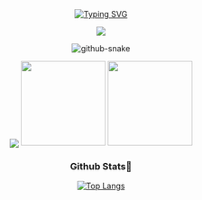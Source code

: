 <!--### Hi there 👋-->

<div align="center">
  <!-- dynamic typing effect 动态打字效果 -->
  <div align="center">
    <a href="">
      <img src="https://readme-typing-svg.demolab.com?font=Fira+Code&pause=1000&width=435&lines=console.log(%22Hello%2C%20World%22);每天进步一点点！！！!&center=true&size=27" alt="Typing SVG" />
    </a>
  </div>

  <!-- knock code pictures 敲代码的图片 -->
  <img src="https://cdn.jsdelivr.net/gh/sun0225SUN/sun0225SUN/assets/images/coding.gif" /><br>



<!-- wakatime 统计-需注册waketime的账号 -->
<!--
### 📊 WakaTime

<picture>
  <source
    srcset="https://github-readme-stats-git-masterrstaa-rickstaa.vercel.app/api?username=LuoFengXiaoXiao/wakatimeusername=LuoFengXiaoXiao&layout=compact&text_color=f0f6fc&bg_color=00000000&hide_border=true&hide_title=true"
    media="(prefers-color-scheme: dark)"
  />
  <source
    srcset="https://github-readme-stats-git-masterrstaa-rickstaa.vercel.app/api?/wakatime?username=LuoFengXiaoXiao&layout=compact&text_color=1f2328&bg_color=00000000&hide_border=true&hide_title=true"
    media="(prefers-color-scheme: light), (prefers-color-scheme: no-preference)"
  />
  <img src="https://github-readme-stats-git-masterrstaa-rickstaa.vercel.app/api?/wakatime?username=LuoFengXiaoXiao&layout=compact&text_color=f0f6fc&bg_color=00000000&hide_border=true&hide_title=true" />
</picture>
-->

<!-- Snake Code Contribution Map 贪吃蛇代码贡献图 -->
<picture>
  <source media="(prefers-color-scheme: dark)" srcset="https://cdn.jsdelivr.net/gh/sun0225SUN/sun0225SUN/profile-snake-contrib/github-contribution-grid-snake-dark.svg" />
  <source media="(prefers-color-scheme: light)" srcset="https://cdn.jsdelivr.net/gh/sun0225SUN/sun0225SUN/profile-snake-contrib/github-contribution-grid-snake.svg" />
  <img alt="github-snake" src="https://cdn.jsdelivr.net/gh/sun0225SUN/sun0225SUN/profile-snake-contrib/github-contribution-grid-snake-dark.svg" />
</picture>

<p>
<img align="center" src="https://github-profile-summary-cards.vercel.app/api/cards/profile-details?username=LuoFengXiaoXiao&theme=vue"/>
<img height=150 src="https://github-readme-stats.vercel.app/api?username=LuoFengXiaoXiao&show_icons=true&count_private=true&theme=vue">
<img height=150 src="https://github-readme-stats.vercel.app/api/top-langs/?username=LuoFengXiaoXiao&layout=compact&theme=vue&hide=html,javascript">
<p>

<h3 id ="stats">Github Stats👋</h3>



[![Top Langs](https://github-readme-stats.vercel.app/api/top-langs/?username=LuoFengXiaoXiao&layout=donut)](https://github.com/anuraghazra/github-readme-stats)

<!-- div align="center"> <img src="https://visitor-badge.glitch.me/badge?page_id=LuoFengXiaoXiao" /> </div-->

<!--
**LuoFengXiaoXiao/LuoFengXiaoXiao** is a ✨ _special_ ✨ repository because its `README.md` (this file) appears on your GitHub profile.

Here are some ideas to get you started:

- 🔭 I’m currently working on ...
- 🌱 I’m currently learning ...
- 👯 I’m looking to collaborate on ...
- 🤔 I’m looking for help with ...
- 💬 Ask me about ...
- 📫 How to reach me: ...
- 😄 Pronouns: ...
- ⚡ Fun fact: ...
-->
